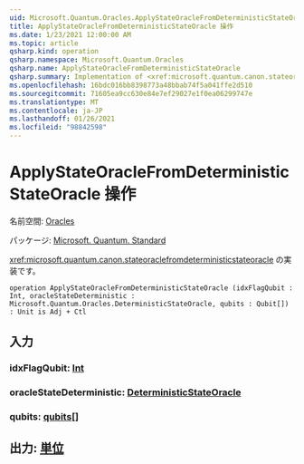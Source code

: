 ```yaml
---
uid: Microsoft.Quantum.Oracles.ApplyStateOracleFromDeterministicStateOracle
title: ApplyStateOracleFromDeterministicStateOracle 操作
ms.date: 1/23/2021 12:00:00 AM
ms.topic: article
qsharp.kind: operation
qsharp.namespace: Microsoft.Quantum.Oracles
qsharp.name: ApplyStateOracleFromDeterministicStateOracle
qsharp.summary: Implementation of <xref:microsoft.quantum.canon.stateoraclefromdeterministicstateoracle>.
ms.openlocfilehash: 16bdc016bb8398773a48bbab74f5a041ffe2d510
ms.sourcegitcommit: 71605ea9cc630e84e7ef29027e1f0ea06299747e
ms.translationtype: MT
ms.contentlocale: ja-JP
ms.lasthandoff: 01/26/2021
ms.locfileid: "98842598"
---
```

# <a name="applystateoraclefromdeterministicstateoracle-operation"></a>ApplyStateOracleFromDeterministicStateOracle 操作

名前空間: [Oracles](xref:Microsoft.Quantum.Oracles)

パッケージ: [Microsoft. Quantum. Standard](https://nuget.org/packages/Microsoft.Quantum.Standard)


<xref:microsoft.quantum.canon.stateoraclefromdeterministicstateoracle> の実装です。

```qsharp
operation ApplyStateOracleFromDeterministicStateOracle (idxFlagQubit : Int, oracleStateDeterministic : Microsoft.Quantum.Oracles.DeterministicStateOracle, qubits : Qubit[]) : Unit is Adj + Ctl
```


## <a name="input"></a>入力

### <a name="idxflagqubit--int"></a>idxFlagQubit: [Int](xref:microsoft.quantum.lang-ref.int)




### <a name="oraclestatedeterministic--deterministicstateoracle"></a>oracleStateDeterministic: [DeterministicStateOracle](xref:Microsoft.Quantum.Oracles.DeterministicStateOracle)




### <a name="qubits--qubit"></a>qubits: [qubits](xref:microsoft.quantum.lang-ref.qubit)[]





## <a name="output--unit"></a>出力: [単位](xref:microsoft.quantum.lang-ref.unit)

